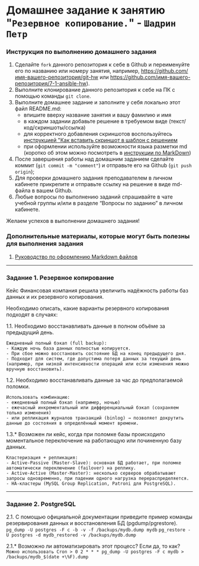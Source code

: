 # Домашнее задание к занятию "`Резервное копирование.`" - `Шадрин Петр`


### Инструкция по выполнению домашнего задания

   1. Сделайте `fork` данного репозитория к себе в Github и переименуйте его по названию или номеру занятия, например, https://github.com/имя-вашего-репозитория/git-hw или  https://github.com/имя-вашего-репозитория/7-1-ansible-hw).
   2. Выполните клонирование данного репозитория к себе на ПК с помощью команды `git clone`.
   3. Выполните домашнее задание и заполните у себя локально этот файл README.md:
      - впишите вверху название занятия и вашу фамилию и имя
      - в каждом задании добавьте решение в требуемом виде (текст/код/скриншоты/ссылка)
      - для корректного добавления скриншотов воспользуйтесь [инструкцией "Как вставить скриншот в шаблон с решением](https://github.com/netology-code/sys-pattern-homework/blob/main/screen-instruction.md)
      - при оформлении используйте возможности языка разметки md (коротко об этом можно посмотреть в [инструкции  по MarkDown](https://github.com/netology-code/sys-pattern-homework/blob/main/md-instruction.md))
   4. После завершения работы над домашним заданием сделайте коммит (`git commit -m "comment"`) и отправьте его на Github (`git push origin`);
   5. Для проверки домашнего задания преподавателем в личном кабинете прикрепите и отправьте ссылку на решение в виде md-файла в вашем Github.
   6. Любые вопросы по выполнению заданий спрашивайте в чате учебной группы и/или в разделе “Вопросы по заданию” в личном кабинете.
   
Желаем успехов в выполнении домашнего задания! 
   
### Дополнительные материалы, которые могут быть полезны для выполнения задания

1. [Руководство по оформлению Markdown файлов](https://gist.github.com/Jekins/2bf2d0638163f1294637#Code)

---

### Задание 1. Резервное копирование

Кейс
Финансовая компания решила увеличить надёжность работы баз данных и их резервного копирования.

Необходимо описать, какие варианты резервного копирования подходят в случаях:

1.1. Необходимо восстанавливать данные в полном объёме за предыдущий день.
```
Ежедневный полный бэкап (full backup):
- Каждую ночь база данных полностью копируется.
- При сбое можно восстановить состояние БД на конец предыдущего дня.
- Подходит для систем, где допустима потеря данных за текущий день (например, при низкой интенсивности операций или если изменения можно вручную восстановить).
```

1.2. Необходимо восстанавливать данные за час до предполагаемой поломки.
```
Использовать комбинацию:
- ежедневный полный бэкап (например, ночью)
- ежечасный инкрементальный или дифференциальный бэкап (сохраняем только изменения)
- или репликация журналов транзакций (binlog) → позволяет докрутить данные до состояния в определённый момент времени.
```

1.3.* Возможен ли кейс, когда при поломке базы происходило моментальное переключение на работающую или починенную базу данных.
```
Кластеризация + репликация:
- Active-Passive (Master-Slave): основная БД работает, при поломке автоматически переключение (failover) на реплику.
- Active-Active (Master-Master): несколько серверов обрабатывают запросы одновременно, при падении одного нагрузка перераспределяется.
- HA-кластеры (MySQL Group Replication, Patroni для PostgreSQL).
```

---

### Задание 2. PostgreSQL

2.1. С помощью официальной документации приведите пример команды резервирования данных и восстановления БД (pgdump/pgrestore).
`pg_dump -U postgres -F c -b -v -f /backups/mydb.dump mydb`
`pg_restore -U postgres -d mydb_restored -v /backups/mydb.dump`

2.1.* Возможно ли автоматизировать этот процесс? Если да, то как?
`Можно использовать Cron > 0 2 * * * pg_dump -U postgres -F c mydb > /backups/mydb_$(date +\%F).dump`
